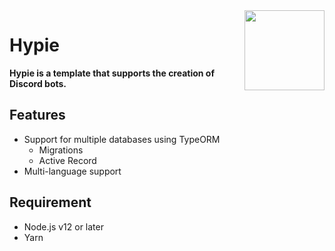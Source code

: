 <img src="https://i.imgur.com/czROpZP.png" align="right" width="128px" height="128px"/>

# Hypie

**Hypie is a template that supports the creation of Discord bots.**

## Features

- Support for multiple databases using TypeORM
  - Migrations
  - Active Record
- Multi-language support

## Requirement

- Node.js v12 or later
- Yarn
